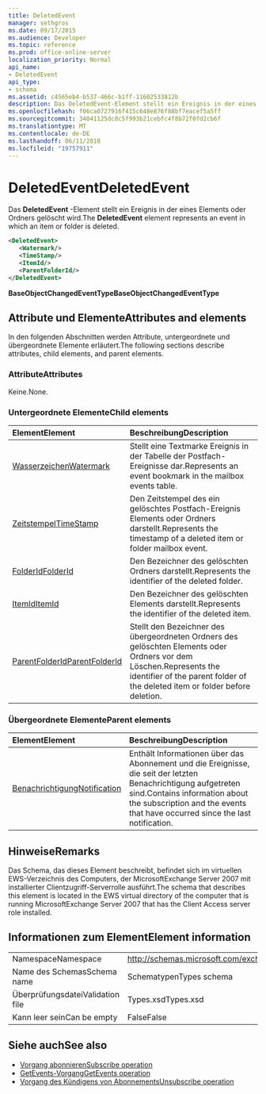 ```yaml
---
title: DeletedEvent
manager: sethgros
ms.date: 09/17/2015
ms.audience: Developer
ms.topic: reference
ms.prod: office-online-server
localization_priority: Normal
api_name:
- DeletedEvent
api_type:
- schema
ms.assetid: c4565eb4-b537-466c-b1ff-11602533812b
description: Das DeletedEvent-Element stellt ein Ereignis in der eines Elements oder Ordners gelöscht wird.
ms.openlocfilehash: f06ca0727916f415c648e876f88bf7eacef5a5ff
ms.sourcegitcommit: 34041125dc8c5f993b21cebfc4f8b72f0fd2cb6f
ms.translationtype: MT
ms.contentlocale: de-DE
ms.lasthandoff: 06/11/2018
ms.locfileid: "19757911"
---
```

# <a name="deletedevent"></a><span data-ttu-id="7c8ac-103">DeletedEvent</span><span class="sxs-lookup"><span data-stu-id="7c8ac-103">DeletedEvent</span></span>

<span data-ttu-id="7c8ac-104">Das **DeletedEvent** -Element stellt ein Ereignis in der eines Elements oder Ordners gelöscht wird.</span><span class="sxs-lookup"><span data-stu-id="7c8ac-104">The **DeletedEvent** element represents an event in which an item or folder is deleted.</span></span> 
  
```xml
<DeletedEvent>
   <Watermark/>
   <TimeStamp/>
   <ItemId/>
   <ParentFolderId/>
</DeletedEvent>
```

<span data-ttu-id="7c8ac-105">**BaseObjectChangedEventType**</span><span class="sxs-lookup"><span data-stu-id="7c8ac-105">**BaseObjectChangedEventType**</span></span>

## <a name="attributes-and-elements"></a><span data-ttu-id="7c8ac-106">Attribute und Elemente</span><span class="sxs-lookup"><span data-stu-id="7c8ac-106">Attributes and elements</span></span>

<span data-ttu-id="7c8ac-107">In den folgenden Abschnitten werden Attribute, untergeordnete und übergeordnete Elemente erläutert.</span><span class="sxs-lookup"><span data-stu-id="7c8ac-107">The following sections describe attributes, child elements, and parent elements.</span></span>
  
### <a name="attributes"></a><span data-ttu-id="7c8ac-108">Attribute</span><span class="sxs-lookup"><span data-stu-id="7c8ac-108">Attributes</span></span>

<span data-ttu-id="7c8ac-109">Keine.</span><span class="sxs-lookup"><span data-stu-id="7c8ac-109">None.</span></span>
  
### <a name="child-elements"></a><span data-ttu-id="7c8ac-110">Untergeordnete Elemente</span><span class="sxs-lookup"><span data-stu-id="7c8ac-110">Child elements</span></span>

|<span data-ttu-id="7c8ac-111">**Element**</span><span class="sxs-lookup"><span data-stu-id="7c8ac-111">**Element**</span></span>|<span data-ttu-id="7c8ac-112">**Beschreibung**</span><span class="sxs-lookup"><span data-stu-id="7c8ac-112">**Description**</span></span>|
|:-----|:-----|
|[<span data-ttu-id="7c8ac-113">Wasserzeichen</span><span class="sxs-lookup"><span data-stu-id="7c8ac-113">Watermark</span></span>](watermark.md) <br/> |<span data-ttu-id="7c8ac-114">Stellt eine Textmarke Ereignis in der Tabelle der Postfach-Ereignisse dar.</span><span class="sxs-lookup"><span data-stu-id="7c8ac-114">Represents an event bookmark in the mailbox events table.</span></span>  <br/> |
|[<span data-ttu-id="7c8ac-115">Zeitstempel</span><span class="sxs-lookup"><span data-stu-id="7c8ac-115">TimeStamp</span></span>](timestamp.md) <br/> |<span data-ttu-id="7c8ac-116">Den Zeitstempel des ein gelöschtes Postfach-Ereignis Elements oder Ordners darstellt.</span><span class="sxs-lookup"><span data-stu-id="7c8ac-116">Represents the timestamp of a deleted item or folder mailbox event.</span></span>  <br/> |
|[<span data-ttu-id="7c8ac-117">FolderId</span><span class="sxs-lookup"><span data-stu-id="7c8ac-117">FolderId</span></span>](folderid.md) <br/> |<span data-ttu-id="7c8ac-118">Den Bezeichner des gelöschten Ordners darstellt.</span><span class="sxs-lookup"><span data-stu-id="7c8ac-118">Represents the identifier of the deleted folder.</span></span>  <br/> |
|[<span data-ttu-id="7c8ac-119">ItemId</span><span class="sxs-lookup"><span data-stu-id="7c8ac-119">ItemId</span></span>](itemid.md) <br/> |<span data-ttu-id="7c8ac-120">Den Bezeichner des gelöschten Elements darstellt.</span><span class="sxs-lookup"><span data-stu-id="7c8ac-120">Represents the identifier of the deleted item.</span></span>  <br/> |
|[<span data-ttu-id="7c8ac-121">ParentFolderId</span><span class="sxs-lookup"><span data-stu-id="7c8ac-121">ParentFolderId</span></span>](parentfolderid.md) <br/> |<span data-ttu-id="7c8ac-122">Stellt den Bezeichner des übergeordneten Ordners des gelöschten Elements oder Ordners vor dem Löschen.</span><span class="sxs-lookup"><span data-stu-id="7c8ac-122">Represents the identifier of the parent folder of the deleted item or folder before deletion.</span></span>  <br/> |
   
### <a name="parent-elements"></a><span data-ttu-id="7c8ac-123">Übergeordnete Elemente</span><span class="sxs-lookup"><span data-stu-id="7c8ac-123">Parent elements</span></span>

|<span data-ttu-id="7c8ac-124">**Element**</span><span class="sxs-lookup"><span data-stu-id="7c8ac-124">**Element**</span></span>|<span data-ttu-id="7c8ac-125">**Beschreibung**</span><span class="sxs-lookup"><span data-stu-id="7c8ac-125">**Description**</span></span>|
|:-----|:-----|
|[<span data-ttu-id="7c8ac-126">Benachrichtigung</span><span class="sxs-lookup"><span data-stu-id="7c8ac-126">Notification</span></span>](notification-ex15websvcsotherref.md) <br/> |<span data-ttu-id="7c8ac-127">Enthält Informationen über das Abonnement und die Ereignisse, die seit der letzten Benachrichtigung aufgetreten sind.</span><span class="sxs-lookup"><span data-stu-id="7c8ac-127">Contains information about the subscription and the events that have occurred since the last notification.</span></span>  <br/> |
   
## <a name="remarks"></a><span data-ttu-id="7c8ac-128">Hinweise</span><span class="sxs-lookup"><span data-stu-id="7c8ac-128">Remarks</span></span>

<span data-ttu-id="7c8ac-129">Das Schema, das dieses Element beschreibt, befindet sich im virtuellen EWS-Verzeichnis des Computers, der MicrosoftExchange Server 2007 mit installierter Clientzugriff-Serverrolle ausführt.</span><span class="sxs-lookup"><span data-stu-id="7c8ac-129">The schema that describes this element is located in the EWS virtual directory of the computer that is running MicrosoftExchange Server 2007 that has the Client Access server role installed.</span></span>
  
## <a name="element-information"></a><span data-ttu-id="7c8ac-130">Informationen zum Element</span><span class="sxs-lookup"><span data-stu-id="7c8ac-130">Element information</span></span>

|||
|:-----|:-----|
|<span data-ttu-id="7c8ac-131">Namespace</span><span class="sxs-lookup"><span data-stu-id="7c8ac-131">Namespace</span></span>  <br/> |http://schemas.microsoft.com/exchange/services/2006/types  <br/> |
|<span data-ttu-id="7c8ac-132">Name des Schemas</span><span class="sxs-lookup"><span data-stu-id="7c8ac-132">Schema name</span></span>  <br/> |<span data-ttu-id="7c8ac-133">Schematypen</span><span class="sxs-lookup"><span data-stu-id="7c8ac-133">Types schema</span></span>  <br/> |
|<span data-ttu-id="7c8ac-134">Überprüfungsdatei</span><span class="sxs-lookup"><span data-stu-id="7c8ac-134">Validation file</span></span>  <br/> |<span data-ttu-id="7c8ac-135">Types.xsd</span><span class="sxs-lookup"><span data-stu-id="7c8ac-135">Types.xsd</span></span>  <br/> |
|<span data-ttu-id="7c8ac-136">Kann leer sein</span><span class="sxs-lookup"><span data-stu-id="7c8ac-136">Can be empty</span></span>  <br/> |<span data-ttu-id="7c8ac-137">False</span><span class="sxs-lookup"><span data-stu-id="7c8ac-137">False</span></span>  <br/> |
   
## <a name="see-also"></a><span data-ttu-id="7c8ac-138">Siehe auch</span><span class="sxs-lookup"><span data-stu-id="7c8ac-138">See also</span></span>

- [<span data-ttu-id="7c8ac-139">Vorgang abonnieren</span><span class="sxs-lookup"><span data-stu-id="7c8ac-139">Subscribe operation</span></span>](subscribe-operation.md)  
- [<span data-ttu-id="7c8ac-140">GetEvents-Vorgang</span><span class="sxs-lookup"><span data-stu-id="7c8ac-140">GetEvents operation</span></span>](getevents-operation.md)  
- [<span data-ttu-id="7c8ac-141">Vorgang des Kündigens von Abonnements</span><span class="sxs-lookup"><span data-stu-id="7c8ac-141">Unsubscribe operation</span></span>](unsubscribe-operation.md)

